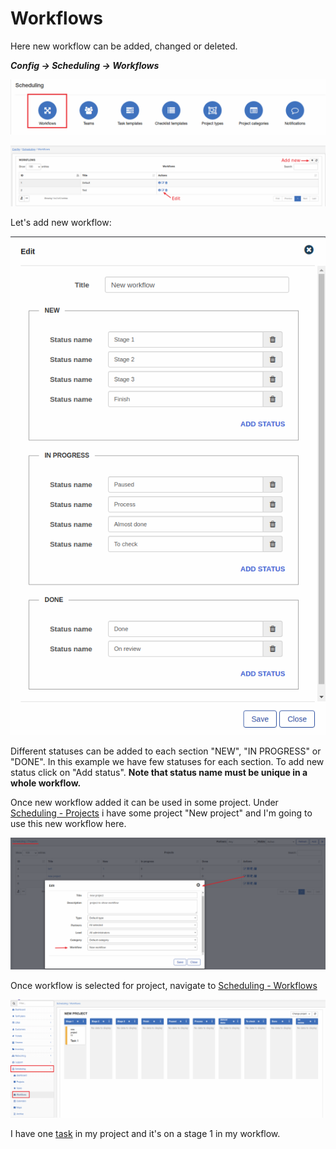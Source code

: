 Workflows
=============
Here new workflow can be added, changed or deleted.

**_Config -> Scheduling -> Workflows_**

![icon](workflows.png)

![list](list.png)

Let's add new workflow:

![edit](create_workflow.png)

Different statuses can be added to each section "NEW", "IN PROGRESS" or "DONE". In this example we have few statuses for each section. To add new status click on "Add status". **Note that status name must be unique in a whole workflow.**

Once new workflow added it can be used in some project. Under [Scheduling - Projects](../../../scheduling/projects/projects.md) i have some project "New project" and I'm going to use this new workflow here.

![edit project](edit_project.png)

Once workflow is selected for project, navigate to [Scheduling - Workflows](../../../scheduling/workflows/Workflows.md)

![workflow result](workflow.png)

I have one [task](../../../scheduling/tasks/tasks.md) in my project and it's on a stage 1 in my workflow.
